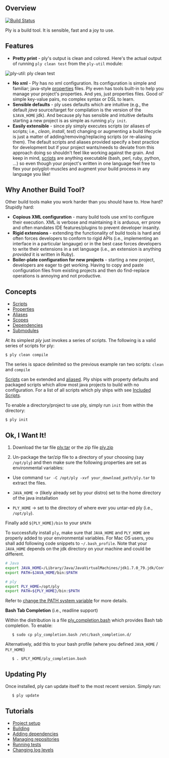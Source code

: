 Overview
--------

[![Build Status](https://travis-ci.org/blangel/ply.svg?branch=master)](https://travis-ci.org/blangel/ply)

Ply is a build tool.  It is sensible, fast and a joy to use. 

Features
--------

* __Pretty print__ - ply's output is clean and colored.  Here's the actual output of running `ply clean test` from the `ply-util` module:

![ply-util: ply clean test](https://github.com/blangel/ply/raw/master/docs/imgs/ply-util-test.png "ply-util: ply clean test")

* __No xml__ - Ply has no xml configuration. Its configuration is simple and familiar; java-style [properties](docs/Properties.md) files. Ply even has tools built-in to help you manage your project's properties. And yes, just properties files. Good ol' simple key-value pairs, no complex syntax or DSL to learn.
* __Sensible defaults__ - ply uses defaults which are intuitive (e.g., the default _java_ source/target for compilation is the version of the `$JAVA_HOME` jdk). And because ply has sensible and intuitive defaults starting a new project is as simple as running `ply init`.
* __Easily extensible__ - since ply simply executes scripts (or aliases of scripts; i.e., _clean_, _install_, _test_) changing or augmenting a build lifecycle is just a matter of adding/removing/replacing scripts (or re-aliasing them).  The default scripts and aliases provided specify a best practice for development but if your project wants/needs to deviate from this approach doing so shouldn't feel like working against the grain.  And keep in mind, [scripts](docs/Scripts.md) are anything executable (bash, perl, ruby, python, ...) so even though your project's written in one language feel free to flex your polyglot-muscles and augment your build process in any language you like!

Why Another Build Tool?
-----------------------

Other build tools make you work harder than you should have to.  How hard? Stupidly hard:

  * __Copious XML configuration__ - many build tools use xml to configure their execution.  XML is verbose and maintaining it is arduous, err prone and often mandates IDE features/plugins to prevent developer insanity.
  * __Rigid extensions__ - extending the functionality of build tools is hard and often forces developers to conform to rigid APIs (i.e., implementing an interface in a particular langauge) or in the best case forces developers to write their extensions in a set language (i.e., an extension is anything _provided_ it is written in Ruby).
  * __Boiler-plate configuration for new projects__ - starting a new project, developers are eager to get working.  Having to copy and paste configuration files from existing projects and then do find-replace operations is annoying and not productive.

Concepts
--------

* [Scripts](docs/Scripts.md)
* [Properties](docs/Properties.md)
* [Aliases](docs/Aliases.md)
* [Scopes](docs/Scopes.md)
* [Dependencies](docs/Dependencies.md)
* [Submodules](docs/Submodules.md)

At its simplest _ply_ just invokes a series of scripts. The following is a valid series of scripts for ply:

    $ ply clean compile

The series is space delimited so the previous example ran two scripts: `clean` and `compile`

[Scripts](docs/Scripts.md) can be extended and [aliased](docs/Aliases.md).
Ply ships with property defaults and packaged scripts which allow most java projects to
build with no configuration.  For a list of all scripts which ply ships with see [Included Scripts](docs/IncludedScripts.md).

To enable a directory/project to use ply, simply run `init` from within the directory:

    $ ply init

Ok, I Want It!
--------------

1. Download the tar file [ply.tar](https://s3.amazonaws.com/ply-buildtool/ply.tar) or the zip file [ply.zip](https://s3.amazonaws.com/ply-buildtool/ply.zip)

2. Un-package the tar/zip file to a directory of your choosing (say `/opt/ply`) and then make sure the following properties are set as environmental variables:
* Use command `tar -C /opt/ply -xvf your_download_path/ply.tar` to extract the files.

* `JAVA_HOME` -> (likely already set by your distro) set to the home directory of the java installation

* `PLY_HOME` -> set to the directory of where ever you untar-ed ply (i.e., `/opt/ply`).

Finally add `${PLY_HOME}/bin` to your `$PATH`

To successfully install `ply`, make sure that `JAVA_HOME` and `PLY_HOME` are properly added to your environmental variables. For Mac OS users, you shall add following code snippets to `~/.bash_profile`. Note that your `JAVA_HOME` depends on the jdk directory on your machine and could be different.
``` bash
# Java
export JAVA_HOME=/Library/Java/JavaVirtualMachines/jdk1.7.0_79.jdk/Contents/Home
export PATH=$JAVA_HOME/bin:$PATH

# ply
export PLY_HOME=/opt/ply
export PATH=${PLY_HOME}/bin:$PATH

```
Refer to [change the PATH system variable](https://www.java.com/en/download/help/path.xml) for more details.

__Bash Tab Completion__ (i.e., readline support)

Within the distribution is a file [ply_completion.bash](ply/raw/master/dist/ply/ply_completion.bash) which provides Bash tab completion.  To enable:

       $ sudo cp ply_completion.bash /etc/bash_completion.d/

Alternatively, add this to your bash profile (where you defined `JAVA_HOME` / `PLY_HOME`)

       $ . $PLY_HOME/ply_completion.bash

Updating Ply
------------

Once installed, ply can update itself to the most recent version.  Simply run:

       $ ply update

Tutorials
--------

* [Project setup](docs/ProjectSetup.md)
* [Building](docs/BuildingProject.md)
* [Adding dependencies](docs/DependenciesTutorial.md)
* [Managing repositories](docs/Repositories.md)
* [Running tests](docs/RunningTests.md)
* [Changing log levels](docs/Logging.md)
